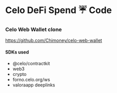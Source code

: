 # Celo DeFi Spend ☔ Code

### Celo Web Wallet clone

https://github.com/Chimoney/celo-web-wallet

#### SDKs used

- @celo/contractkit
- web3
- crypto
- forno.celo.org/ws
- valoraapp deeplinks
